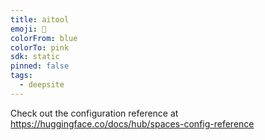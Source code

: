 ```yaml
---
title: aitool
emoji: 🐳
colorFrom: blue
colorTo: pink
sdk: static
pinned: false
tags:
  - deepsite
---
```


Check out the configuration reference at https://huggingface.co/docs/hub/spaces-config-reference